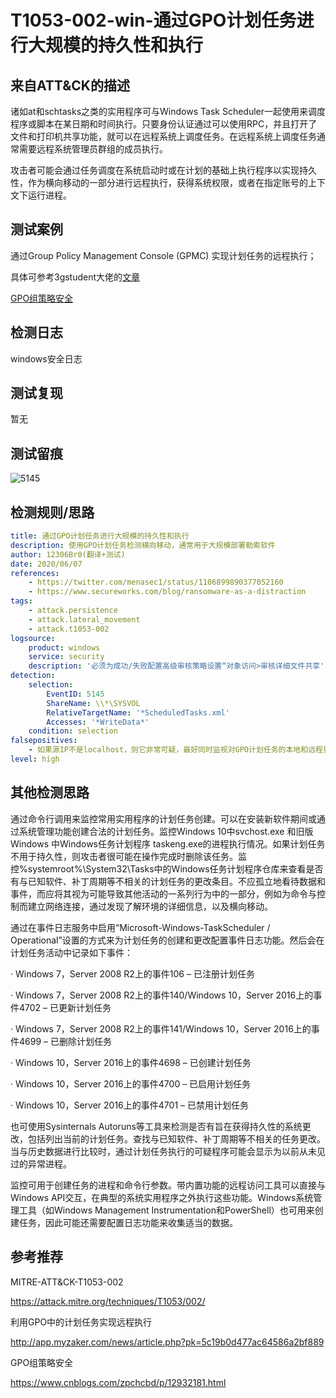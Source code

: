 # T1053-002-win-通过GPO计划任务进行大规模的持久性和执行

## 来自ATT&CK的描述

诸如at和schtasks之类的实用程序可与Windows Task Scheduler一起使用来调度程序或脚本在某日期和时间执行。只要身份认证通过可以使用RPC，并且打开了文件和打印机共享功能，就可以在远程系统上调度任务。在远程系统上调度任务通常需要远程系统管理员群组的成员执行。

攻击者可能会通过任务调度在系统启动时或在计划的基础上执行程序以实现持久性，作为横向移动的一部分进行远程执行，获得系统权限，或者在指定账号的上下文下运行进程。

## 测试案例

通过Group Policy Management Console (GPMC) 实现计划任务的远程执行；

具体可参考3gstudent大佬的[文章](https://3gstudent.github.io/3gstudent.github.io/%E5%9F%9F%E6%B8%97%E9%80%8F-%E5%88%A9%E7%94%A8GPO%E4%B8%AD%E7%9A%84%E8%AE%A1%E5%88%92%E4%BB%BB%E5%8A%A1%E5%AE%9E%E7%8E%B0%E8%BF%9C%E7%A8%8B%E6%89%A7%E8%A1%8C/)

[GPO组策略安全](https://www.cnblogs.com/zpchcbd/p/12932181.html)

## 检测日志

windows安全日志

## 测试复现

暂无

## 测试留痕

![5145](https://image-host-toky.oss-cn-shanghai.aliyuncs.com/tRMhZQ.png)

## 检测规则/思路

```yml
title: 通过GPO计划任务进行大规模的持久性和执行
description: 使用GPO计划任务检测横向移动，通常用于大规模部署勒索软件
author: 12306Br0(翻译+测试)
date: 2020/06/07
references:
    - https://twitter.com/menasec1/status/1106899890377052160
    - https://www.secureworks.com/blog/ransomware-as-a-distraction
tags:
    - attack.persistence
    - attack.lateral_movement
    - attack.t1053-002
logsource:
    product: windows
    service: security
    description: '必须为成功/失败配置高级审核策略设置“对象访问>审核详细文件共享'
detection:
    selection:
        EventID: 5145
        ShareName: \\*\SYSVOL
        RelativeTargetName: '*ScheduledTasks.xml'
        Accesses: '*WriteData*'
    condition: selection
falsepositives:
    - 如果源IP不是localhost，则它非常可疑，最好同时监视对GPO计划任务的本地和远程更改
level: high
```

## 其他检测思路

通过命令行调用来监控常用实用程序的计划任务创建。可以在安装新软件期间或通过系统管理功能创建合法的计划任务。监控Windows 10中svchost.exe 和旧版Windows 中Windows任务计划程序 taskeng.exe的进程执行情况。如果计划任务不用于持久性，则攻击者很可能在操作完成时删除该任务。监控%systemroot%\System32\Tasks中的Windows任务计划程序仓库来查看是否有与已知软件、补丁周期等不相关的计划任务的更改条目。不应孤立地看待数据和事件，而应将其视为可能导致其他活动的一系列行为中的一部分，例如为命令与控制而建立网络连接，通过发现了解环境的详细信息，以及横向移动。

通过在事件日志服务中启用“Microsoft-Windows-TaskScheduler / Operational”设置的方式来为计划任务的创建和更改配置事件日志功能。然后会在计划任务活动中记录如下事件：

· Windows 7，Server 2008 R2上的事件106 – 已注册计划任务

· Windows 7，Server 2008 R2上的事件140/Windows 10，Server 2016上的事件4702 – 已更新计划任务

· Windows 7，Server 2008 R2上的事件141/Windows 10，Server 2016上的事件4699 – 已删除计划任务

· Windows 10，Server 2016上的事件4698 – 已创建计划任务

· Windows 10，Server 2016上的事件4700 – 已启用计划任务

· Windows 10，Server 2016上的事件4701 – 已禁用计划任务

也可使用Sysinternals Autoruns等工具来检测是否有旨在获得持久性的系统更改，包括列出当前的计划任务。查找与已知软件、补丁周期等不相关的任务更改。当与历史数据进行比较时，通过计划任务执行的可疑程序可能会显示为以前从未见过的异常进程。

监控可用于创建任务的进程和命令行参数。带内置功能的远程访问工具可以直接与Windows API交互，在典型的系统实用程序之外执行这些功能。Windows系统管理工具（如Windows Management Instrumentation和PowerShell）也可用来创建任务，因此可能还需要配置日志功能来收集适当的数据。

## 参考推荐

MITRE-ATT&CK-T1053-002

<https://attack.mitre.org/techniques/T1053/002/>

利用GPO中的计划任务实现远程执行

<http://app.myzaker.com/news/article.php?pk=5c19b0d477ac64586a2bf889>

GPO组策略安全

<https://www.cnblogs.com/zpchcbd/p/12932181.html>